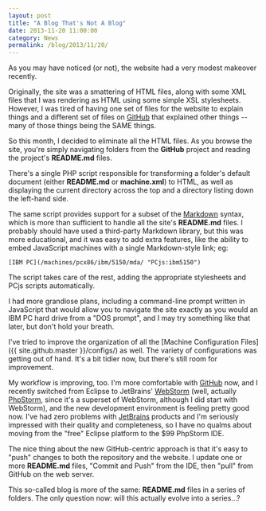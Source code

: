 ```yaml
---
layout: post
title: "A Blog That's Not A Blog"
date: 2013-11-20 11:00:00
category: News
permalink: /blog/2013/11/20/
---
```


As you may have noticed (or not), the website had a very modest makeover recently.

Originally, the site was a smattering of HTML files, along with some XML files that I was rendering as HTML
using some simple XSL stylesheets.  However, I was tired of having one set of files for the website to explain
things and a different set of files on [GitHub](http://github.com) that explained other things -- many
of those things being the SAME things.

So this month, I decided to eliminate all the HTML files.  As you browse the site, you're simply navigating
folders from the **GitHub** project and reading the project's **README.md** files.

There's a single PHP script responsible for transforming a folder's default document (either **README.md**
or **machine.xml**) to HTML, as well as displaying the current directory across the top and a directory listing
down the left-hand side.

The same script provides support for a subset of the [Markdown](http://daringfireball.net/projects/markdown/)
syntax, which is more than sufficient to handle all the site's **README.md** files.  I probably should
have used a third-party Markdown library, but this was more educational, and it was easy to add extra features,
like the ability to embed JavaScript machines with a single Markdown-style link; eg:

	[IBM PC](/machines/pcx86/ibm/5150/mda/ "PCjs:ibm5150")

The script takes care of the rest, adding the appropriate stylesheets and PCjs scripts automatically.

I had more grandiose plans, including a command-line prompt written in JavaScript that would allow you to
navigate the site exactly as you would an IBM PC hard drive from a "DOS prompt", and I may try something
like that later, but don't hold your breath.

I've tried to improve the organization of all the [Machine Configuration Files]({{ site.github.master }}/configs/)
as well.  The variety of configurations was getting out of hand.  It's a bit tidier now, but there's still room for
improvement.

My workflow is improving, too.  I'm more comfortable with [GitHub](http://github.com) now,
and I recently switched from Eclipse to JetBrains' [WebStorm](http://www.jetbrains.com/webstorm) (well,
actually [PhpStorm](http://www.jetbrains.com/phpstorm), since it's a superset of WebStorm, although I did start
with WebStorm), and the new development environment is feeling pretty good now.  I've had zero problems with
[JetBrains](http://www.jetbrains.com) products and I'm seriously impressed with their quality and completeness,
so I have no qualms about moving from the "free" Eclipse platform to the $99 PhpStorm IDE.

The nice thing about the new GitHub-centric approach is that it's easy to "push" changes to both the repository
and the website.  I update one or more **README.md** files, "Commit and Push" from the IDE, then "pull" from GitHub
on the web server.

This so-called blog is more of the same: **README.md** files in a series of folders.  The only question now:
will this actually evolve into a series...?
